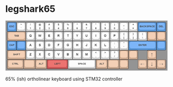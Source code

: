 # legshark65

![keyboard-layout](images/keyboard-layout.jpg)

65% (ish) ortholinear keyboard using STM32 controller

